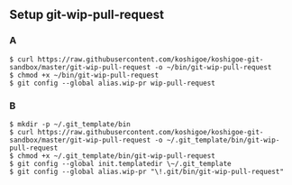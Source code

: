 ## Setup git-wip-pull-request

### A ###

    $ curl https://raw.githubusercontent.com/koshigoe/koshigoe-git-sandbox/master/git-wip-pull-request -o ~/bin/git-wip-pull-request
    $ chmod +x ~/bin/git-wip-pull-request
    $ git config --global alias.wip-pr wip-pull-request

### B ###

    $ mkdir -p ~/.git_template/bin
    $ curl https://raw.githubusercontent.com/koshigoe/koshigoe-git-sandbox/master/git-wip-pull-request -o ~/.git_template/bin/git-wip-pull-request
    $ chmod +x ~/.git_template/bin/git-wip-pull-request
    $ git config --global init.templatedir \~/.git_template
    $ git config --global alias.wip-pr "\!.git/bin/git-wip-pull-request"
